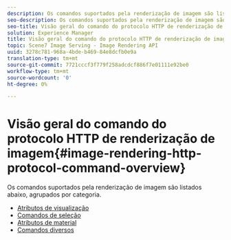 ```yaml
---
description: Os comandos suportados pela renderização de imagem são listados abaixo, agrupados por categoria.
seo-description: Os comandos suportados pela renderização de imagem são listados abaixo, agrupados por categoria.
seo-title: Visão geral do comando do protocolo HTTP de renderização de imagem
solution: Experience Manager
title: Visão geral do comando do protocolo HTTP de renderização de imagem
topic: Scene7 Image Serving - Image Rendering API
uuid: 3278c781-968a-4bde-b469-84e8dcfb0e9a
translation-type: tm+mt
source-git-commit: 7721cccf3f779f258adcdcf886f7e01111e92be0
workflow-type: tm+mt
source-wordcount: '0'
ht-degree: 0%

---
```



# Visão geral do comando do protocolo HTTP de renderização de imagem{#image-rendering-http-protocol-command-overview}

Os comandos suportados pela renderização de imagem são listados abaixo, agrupados por categoria.

* [Atributos de visualização](r-ir-view-attributes.md)
* [Comandos de seleção](r-ir-selection-commands.md)
* [Atributos de material](r-ir-material-attributes.md)
* [Comandos diversos](r-ir-miscellaneous-commands.md)
